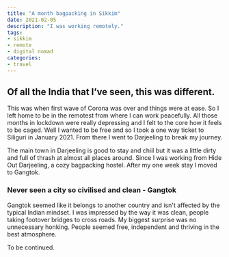 ```yaml
---
title: "A month bagpacking in Sikkim"
date: 2021-02-05
description: "I was working remotely."
tags: 
- sikkim
- remote
- digital nomad
categories:
- travel
---
```


## Of all the India that I&rsquo;ve seen, this was different.

This was when first wave of Corona was over and things were at ease. So I left home to be in the remotest from where I can work peacefully. All those months in lockdown were really depressing and I felt to the core how it feels to be caged. Well I wanted to be free and so I took a one way ticket to Siliguri in January 2021. From there I went to Darjeeling to break my journey. 

The main town in Darjeeling is good to stay and chiil but it was a little dirty and full of thrash at almost all places around. Since I was working from Hide Out Darjeeling, a cozy bagpacking hostel. After my one week stay I moved to Gangtok.

### Never seen a city so civilised and clean - Gangtok
Gangtok seemed like it belongs to another country and isn't affected by the typical Indian mindset.  I was impressed by the way it was clean, people taking footover bridges to cross roads. My biggest surprise was no unnecessary honking. People seemed free, independent and thriving in the best atmosphere.

To be continued.